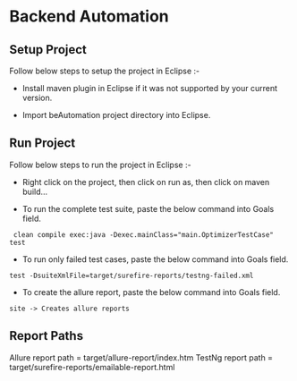 

# Backend Automation  


## Setup Project


Follow below steps to setup the project in Eclipse :-

* Install maven plugin in Eclipse if it was not supported by your current version.


* Import beAutomation project directory into Eclipse.


## Run Project

Follow below steps to run the project in Eclipse :-

* Right click on the project, then click on run as, then click on maven build...

* To run the complete test suite, paste the below command into Goals field.

```
 clean compile exec:java -Dexec.mainClass="main.OptimizerTestCase" test

 ```


* To run only failed test cases, paste the below command into Goals field.

```
test -DsuiteXmlFile=target/surefire-reports/testng-failed.xml

```


* To create the allure report, paste the below command into Goals field.

```
site -> Creates allure reports

```

## Report Paths

Allure report path = target/allure-report/index.htm
TestNg report path = target/surefire-reports/emailable-report.html

